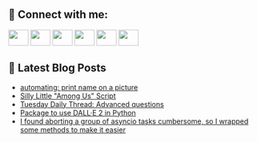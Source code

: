 ## 🔎 Connect with me:
[<img height="32" width="40" src="https://cdn.jsdelivr.net/npm/simple-icons@v5/icons/telegram.svg" />](https://t.me/bullbesh)
[<img height="32" width="40" src="https://cdn.jsdelivr.net/npm/simple-icons@v5/icons/vk.svg" />](https://vk.com/bullbesh)
[<img height="32" width="40" src="https://cdn.jsdelivr.net/npm/simple-icons@v5/icons/twitter.svg" />](https://twitter.com/bullbesh1)
[<img height="32" width="40" src="https://cdn.jsdelivr.net/npm/simple-icons@v5/icons/instagram.svg" />](https://www.instagram.com/bullbesh)
[<img height="32" width="40" src="https://cdn.jsdelivr.net/npm/simple-icons@v5/icons/reddit.svg" />](https://www.reddit.com/user/bullbesh)
[<img height="32" width="40" src="https://cdn.jsdelivr.net/npm/simple-icons@v5/icons/youtube.svg" />](https://www.youtube.com/channel/UCtfjRs6uzgq5mfm8S06WTcg)

## 📕 Latest Blog Posts
<!-- BLOG-POST-LIST:START -->
- [automating: print name on a picture](https://www.reddit.com/r/Python/comments/vh2irw/automating_print_name_on_a_picture/)
- [Silly Little &quot;Among Us&quot; Script](https://www.reddit.com/r/Python/comments/vh1mjl/silly_little_among_us_script/)
- [Tuesday Daily Thread: Advanced questions](https://www.reddit.com/r/Python/comments/vgzlsb/tuesday_daily_thread_advanced_questions/)
- [Package to use DALL·E 2 in Python](https://www.reddit.com/r/Python/comments/vgxun9/package_to_use_dalle_2_in_python/)
- [I found aborting a group of asyncio tasks cumbersome, so I wrapped some methods to make it easier](https://www.reddit.com/r/Python/comments/vgwu0b/i_found_aborting_a_group_of_asyncio_tasks/)
<!-- BLOG-POST-LIST:END -->
